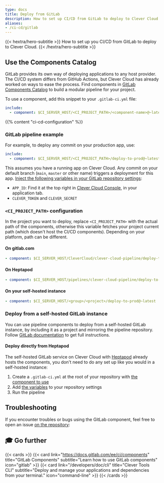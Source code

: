 ```yaml
---
type: docs
title: Deploy from GitLab
description: How to set up CI/CD from GitLab to deploy to Clever Cloud with complete configuration and deployment automation guide
aliases:
- /ci-cd/gitlab
---
```


{{< hextra/hero-subtitle >}}
How to set up you CI/CD from GitLab to deploy to Clever Cloud.
{{< /hextra/hero-subtitle >}}

## Use the Components Catalog

GitLab provides its own way of deploying applications to any host provider. The CI/CD system differs from GitHub Actions, but Clever Cloud has already worked on ways to ease the process. Find components in [GitLab Components Catalog](https://gitlab.com/explore/catalog/CleverCloud/clever-cloud-pipeline) to build a modular pipeline for your project.

To use a component, add this snippet to your `.gitlab-ci.yml` file:

```yaml
include:
  - component: $CI_SERVER_HOST/<CI_PROJECT_PATH>/<component-name>@~latest
```

{{% content "ci-cd-configuration" %}}

### GitLab pipeline example

For example, to deploy any commit on your production app, use:

```yaml
include:
  - component: $CI_SERVER_HOST/<CI_PROJECT_PATH>/deploy-to-prod@~latest
```

This assumes you have a running app on Clever Cloud. Any commit on your default branch (`main`, `master` or other name) triggers a deployment for this app. [Inject the following variables in your GitLab repository settings](https://docs.gitlab.com/ee/ci/variables/index.html#for-a-project):

- `APP_ID`: Find it at the top right in [Clever Cloud Console](https://console.clever-cloud.com), in your application tab.
- `CLEVER_TOKEN` and `CLEVER_SECRET`

### `<CI_PROJECT_PATH>` configuration

In the project you want to deploy, replace `<CI_PROJECT_PATH>` with the actual path of the components, otherwise this variable fetches your project current path (which doesn't host the CI/CD components). Depending on your platform, path can be different.

#### On gitlab.com

```yaml
- component: $CI_SERVER_HOST/CleverCloud/clever-cloud-pipeline/deploy-to-prod@~latest
```

#### On Heptapod

```yaml
- component: $CI_SERVER_HOST/pipelines/clever-cloud-pipeline/deploy-to-prod@~latest
```

#### On your self-hosted instance

```yaml
- component: $CI_SERVER_HOST/<group>/<project>/deploy-to-prod@~latest
```

### Deploy from a self-hosted GitLab instance

You can use pipeline components to deploy from a self-hosted GitLab instance, by including it as a project and mirroring the pipeline repository. Follow [GitLab documentation](https://docs.gitlab.com/ee/ci/components/#use-a-gitlabcom-component-in-a-self-managed-instance) to get full instructions.

#### Deploy directly from Heptapod

The self-hosted GitLab service on Clever Cloud with [Heptapod](/developers/doc/addons/heptapod) already hosts the components, you don't need to do any set up like you would in a self-hosted instance:

1. Create a `.gitlab-ci.yml` at the root of your repository with [the component to use](/developers/doc/ci-cd/gitlab/#use-the-components-catalog)
2. Add [the variables](/developers/doc/ci-cd/gitlab/#mandatory-configuration) to your repository settings
3. Run the pipeline

## Troubleshooting

If you encounter troubles or bugs using the GitLab component, feel free to open an issue [on the repository](https://gitlab.com/CleverCloud/clever-cloud-pipeline/-/issues):

## 🎓 Go further

{{< cards >}}
  {{< card link="https://docs.gitlab.com/ee/ci/components" title="GitLab Components" subtitle="Learn how to use GitLab components" icon="gitlab" >}}
  {{< card link="/developers/doc/cli" title="Clever Tools CLI" subtitle="Deploy and manage your applications and dependencies from your terminal." icon="command-line" >}}
{{< /cards >}}
